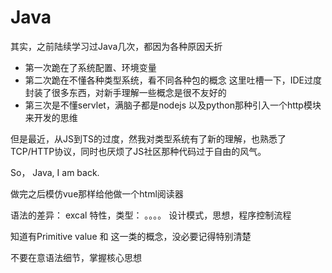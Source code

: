 # Java

其实，之前陆续学习过Java几次，都因为各种原因夭折
- 第一次跪在了系统配置、环境变量
- 第二次跪在不懂各种类型系统，看不同各种包的概念
  这里吐槽一下，IDE过度封装了很多东西，对新手理解一些概念是很不友好的
- 第三次是不懂servlet，满脑子都是nodejs 以及python那种引入一个http模块来开发的思维

但是最近，从JS到TS的过度，然我对类型系统有了新的理解，也熟悉了TCP/HTTP协议，同时也厌烦了JS社区那种代码过于自由的风气。

So， Java, I am back.

做完之后模仿vue那样给他做一个html阅读器

语法的差异： excal
特性，类型： 。。。。
设计模式，思想，程序控制流程

知道有Primitive value 和 这一类的概念，没必要记得特别清楚

不要在意语法细节，掌握核心思想